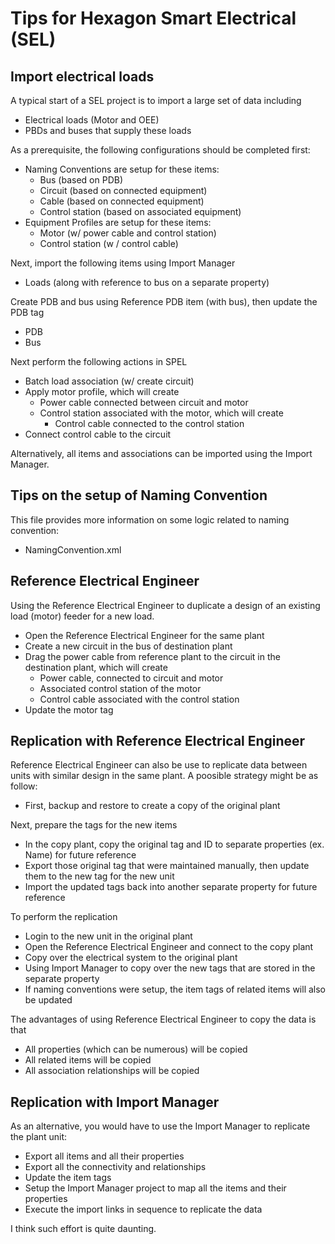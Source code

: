 # Tips for Hexagon Smart Electrical (SEL)

## Import electrical loads

A typical start of a SEL project is to import a large set of data including

- Electrical loads (Motor and OEE)
- PBDs and buses that supply these loads 

As a prerequisite, the following configurations should be completed first:

- Naming Conventions are setup for these items:
    - Bus (based on PDB)
    - Circuit (based on connected equipment)
    - Cable (based on connected equipment)
    - Control station (based on associated equipment)
- Equipment Profiles are setup for these items:
    - Motor (w/ power cable and control station)
    - Control station (w / control cable)

Next, import the following items using Import Manager 

- Loads (along with reference to bus on a separate property)

Create PDB and bus using Reference PDB item (with bus), then update the PDB tag

- PDB
- Bus

Next perform the following actions in SPEL

- Batch load association (w/ create circuit)
- Apply motor profile, which will create
    - Power cable connected between circuit and motor
    - Control station associated with the motor, which will create
        - Control cable connected to the control station
- Connect control cable to the circuit

Alternatively, all items and associations can be imported using the Import Manager.

## Tips on the setup of Naming Convention

This file provides more information on some logic related to naming convention:

- NamingConvention.xml 

## Reference Electrical Engineer

Using the Reference Electrical Engineer to duplicate a design of an existing load (motor) feeder for a new load.

- Open the Reference Electrical Engineer for the same plant
- Create a new circuit in the bus of destination plant
- Drag the power cable from reference plant to the circuit in the destination plant, which will create
    - Power cable, connected to circuit and motor
    - Associated control station of the motor
    - Control cable associated with the control station
- Update the motor tag

## Replication with Reference Electrical Engineer

Reference Electrical Engineer can also be use to replicate data between units with similar design in the same plant. A poosible strategy might be as follow:

- First, backup and restore to create a copy of the original plant

Next, prepare the tags for the new items

- In the copy plant, copy the original tag and ID to separate properties (ex. Name) for future reference
- Export those original tag that were maintained manually, then update them to the new tag for the new unit
- Import the updated tags back into another separate property for future reference

To perform the replication

- Login to the new unit in the original plant
- Open the Reference Electrical Engineer and connect to the copy plant
- Copy over the electrical system to the original plant
- Using Import Manager to copy over the new tags that are stored in the separate property
- If naming conventions were setup, the item tags of related items will also be updated

The advantages of using Reference Electrical Engineer to copy the data is that

- All properties (which can be numerous) will be copied
- All related items will be copied
- All association relationships will be copied

## Replication with Import Manager

As an alternative, you would have to use the Import Manager to replicate the plant unit:

- Export all items and all their properties
- Export all the connectivity and relationships
- Update the item tags
- Setup the Import Manager project to map all the items and their properties
- Execute the import links in sequence to replicate the data

I think such effort is quite daunting.
